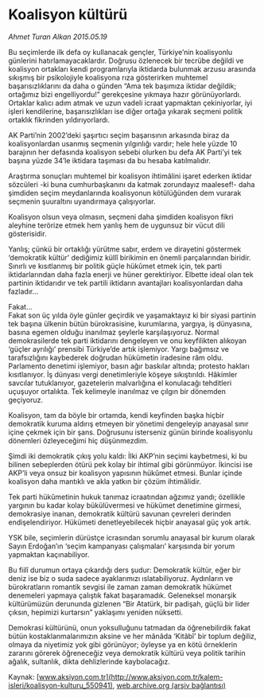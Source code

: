 # Koalisyon kültürü

*Ahmet Turan Alkan 2015.05.19*

<div class="pNewsDetailMainContent" itemprop="articleBody">
 <p>
  Bu seçimlerde ilk defa oy kullanacak gençler, Türkiye’nin koalisyonlu günlerini hatırlamayacaklardır. Doğrusu özlenecek bir tecrübe değildi ve koalisyon ortakları kendi programlarıyla iktidarda bulunmak arzusu arasında sıkışmış bir psikolojiyle koalisyona rıza gösterirken muhtemel başarısızlıklarını da daha o günden “Ama tek başımıza iktidar değildik; ortağımız bizi engelliyordu!” gerekçesine yıkmaya hazır görünüyorlardı. Ortaklar kalıcı adım atmak ve uzun vadeli icraat yapmaktan çekiniyorlar, iyi işleri kendilerine, başarısızlıkları ise diğer ortağa yıkarak seçmeni politik ortaklık fikrinden yıldırıyorlardı.
 </p>
 <p>
  AK Parti’nin 2002’deki şaşırtıcı seçim başarısının arkasında biraz da koalisyonlardan usanmış seçmenin yılgınlığı vardır; hele hele yüzde 10 barajının her defasında koalisyon sebebi olurken bu defa AK Parti’yi tek başına yüzde 34’le iktidara taşıması da bu hesaba katılmalıdır.
 </p>
 <p>
  Araştırma sonuçları muhtemel bir koalisyon ihtimâlini işaret ederken iktidar sözcüleri -ki buna cumhurbaşkanını da katmak zorundayız maalesef!- daha şimdiden seçim meydanlarında koalisyonun kötülüğünden dem vurarak seçmenin şuuraltını uyandırmaya çalışıyorlar.
 </p>
 <p>
  Koalisyon olsun veya olmasın, seçmeni daha şimdiden koalisyon fikri aleyhine terörize etmek hem yanlış hem de uygunsuz bir vücut dili gösterisidir.
 </p>
 <p>
  Yanlış; çünkü bir ortaklığı yürütme sabır, erdem ve dirayetini göstermek ‘demokratik kültür’ dediğimiz küllî birikimin en önemli parçalarından biridir. Sınırlı ve kısıtlanmış bir politik güçle hükûmet etmek için, tek parti iktidarlarından daha fazla enerji ve hüner gerektiriyor. Elbette ideal olan tek partinin iktidarıdır ve tek partili iktidarın avantajları koalisyonlardan daha fazladır...
 </p>
 <p>
  Fakat...
  <br>
   Fakat son üç yılda öyle günler geçirdik ve yaşamaktayız ki bir siyasi partinin tek başına ülkenin bütün bürokrasisine, kurumlarına, yargıya, iş dünyasına, basına egemen olduğu inanılmaz şeylerle karşılaşıyoruz. Normal demokrasilerde tek parti iktidarını dengeleyen ve onu keyfilikten alıkoyan ‘güçler ayrılığı’ prensibi Türkiye’de artık işlemiyor. Yargı bağımsız ve tarafsızlığını kaybederek doğrudan hükümetin iradesine râm oldu. Parlamento denetimi işlemiyor, basın ağır baskılar altında; protesto hakları kısıtlanıyor. İş dünyası vergi denetimleriyle köşeye sıkıştırıldı. Hâkimler savcılar tutuklanıyor, gazetelerin malvarlığına el konulacağı tehditleri uçuşuyor ortalıkta. Tek kelimeyle inanılmaz ve çılgın bir dönemden geçiyoruz.
  </br>
 </p>
 <p>
  Koalisyon, tam da böyle bir ortamda, kendi keyfinden başka hiçbir demokratik kuruma aldırış etmeyen bir yönetimi dengeleyip anayasal sınır içine çekmek için bir şans. Doğrusunu isterseniz günün birinde koalisyonlu dönemleri özleyeceğimi hiç düşünmezdim.
 </p>
 <p>
  Şimdi iki demokratik çıkış yolu kaldı: İlki AKP’nin seçimi kaybetmesi, ki bu bilinen sebeplerden ötürü pek kolay bir ihtimal gibi görünmüyor. İkincisi ise AKP’li veya onsuz bir koalisyon yapısının hükûmet etmesi. Bunlar içinde koalisyon daha mantıklı ve akla yatkın bir çözüm ihtimâlidir.
 </p>
 <p>
  Tek parti hükûmetinin hukuk tanımaz icraatından ağzımız yandı; özellikle yargının bu kadar kolay bükülüvermesi ve hükümet denetimine girmesi, demokrasiye inanan, demokratik kültürü savunan çevreleri derinden endişelendiriyor. Hükümeti denetleyebilecek hiçbir anayasal güç yok artık.
 </p>
 <p>
  YSK bile, seçimlerin dürüstçe icrasından sorumlu anayasal bir kurum olarak Sayın Erdoğan’ın ‘seçim kampanyası çalışmaları’ karşısında bir yorum yapmaktan kaçınabiliyor.
 </p>
 <p>
  Bu fiilî durumun ortaya çıkardığı ders şudur: Demokratik kültür, eğer bir deniz ise biz o suda sadece ayaklarımızı ıslatabiliyoruz. Aydınların ve bürokratların romantik sevgisi ile zaman zaman demokratik hükümet denemeleri yapmaya çalıştık fakat başaramadık. Geleneksel monarşik kültürümüzün derununda gizlenen “Bir Atatürk, bir padişah, güçlü bir lider çıksın, hepimizi kurtarsın” yaklaşımı yeniden nüksetti.
 </p>
 <p>
  Demokrasi kültürünü, onun yoksulluğunu tatmadan da öğrenebilirdik fakat bütün kostaklanmalarımızın aksine ve her mânâda ‘Kitâbî’ bir toplum değiliz, olmaya da niyetimiz yok gibi görünüyor; öyleyse ya en kötü örneklerin zararını görerek öğreneceğiz veya demokratik kültürü veya politik tarihin ağalık, sultanlık, dikta dehlizlerinde kaybolacağız.
 </p>
</div>


Kaynak: [www.aksiyon.com.tr](http://www.aksiyon.com.tr/kalem-isleri/koalisyon-kulturu_550941), [web.archive.org (arşiv bağlantısı)](http://web.archive.org/web/20150718120857/http://www.aksiyon.com.tr/kalem-isleri/koalisyon-kulturu_550941)
